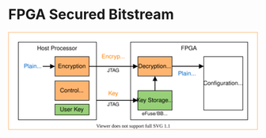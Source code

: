 # FPGA Secured Bitstream

<p align="center">
  <img src="./docs/figures/OpenFPGA_Secure_Bitstream.svg">
</p>
  
